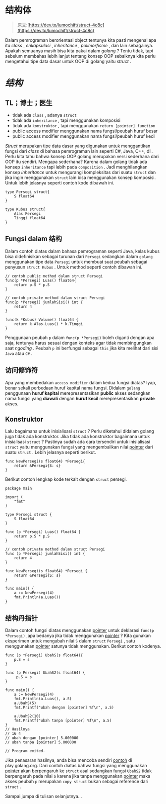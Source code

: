 # 结构体

> 原文:[https://dev.to/lumochift/struct-4c8c](https://dev.to/lumochift/struct-4c8c)

Dalam pemrograman berorientasi object tentunya kita pasti mengenal apa itu *class* , *enkapsulasi* , *inheritance* , *polimorfisme* , dan lain sebagainya. Apakah semuanya masih bisa kita pakai dalam *golang* ? Tentu tidak, tapi sebelum membahas lebih lanjut tentang konsep OOP sebaiknya kita perlu mengetahui tipe data dasar untuk OOP di golang yaitu *struct* .

# *结构*

## TL；博士；医生

*   tidak ada `class` , adanya `struct`
*   tidak ada `inheritance` , tapi menggunakan komposisi
*   tidak ada `konstruktor` , tapi menggunakan `return [pointer] function`
*   public access modifier menggunakan nama fungsi/peubah huruf besar
*   public access modifier menggunakan nama fungsi/peubah huruf kecil

*Struct* merupakan tipe data dasar yang digunakan untuk menggantikan fungsi dari *class* di bahasa pemrograman lain seperti C#, Java, C++, dll. Perlu kita tahu bahwa konsep OOP golang merupakan versi sederhana dari OOP itu sendiri. Mengapa sederhana? Karena dalam golang tidak ada konsep `inheritance` tapi lebih pada `composition` . Jadi menghilangkan konsep *inheritance* untuk mengurangi kompleksitas dari suatu `struct` dan jika ingin menggunakan `struct` lain bisa menggunakan konsep komposisi. Untuk lebih jelasnya seperti contoh kode dibawah ini.

```
type Persegi struct{
    S float64
}

type Kubus struct{
    Alas Persegi
    Tinggi float64
} 
```

## Fungsi dalam 结构

Dalam contoh diatas dalam bahasa pemrograman seperti Java, kelas kubus bisa didefinisikan sebagai turunan dari `Persegi` sedangkan dalam `golang` menggunakan tipe data `Persegi` untuk membuat suat peubah sebagai penyusun `struct Kubus` . Untuk method seperti contoh dibawah ini.

```
// contoh public method dalam struct Persegi
func(p *Persegi) Luas() float64{
    return p.S * p.S
}

// contoh private method dalam struct Persegi
func(p *Persegi) jumlahSisi() int {
    return 4
}

func(k *Kubus) Volume() float64 {
    return k.Alas.Luas() * k.Tinggi
} 
```

Penggunaan peubah `p` dalam `func(p *Persegi)` boleh diganti dengan apa saja, tentunya harus sesuai dengan konteks agar tidak membingungkan saat *ngoding* . Peubah `p` ini berfungsi sebagai `this` jika kita melihat dari sisi `Java` atau `C#` .

## 访问修饰符

Apa yang membedakan `access modifier` dalam kedua fungsi diatas? Iyap, benar sekali perbedaan huruf kapital nama fungsi. Didalam `golang` penggunaan **huruf kapital** merepresentasikan **public** akses sedangkan nama fungsi yang **diawali** dengan **huruf kecil** merepresentasikan **private** akses.

## Konstruktor

Lalu bagaimana untuk inisialisasi `struct` ? Perlu diketahui didalam golang juga tidak ada konstruktor. Jika tidak ada konstruktor bagaimana untuk inisialisasi `struct` ? Pastinya sudah ada cara tersendiri untuk inisialisasi `struct` yaitu menggunakan fungsi yang mengembalikan nilai [pointer](https://dev.to/h4ckm03d/pointer-4nin-temp-slug-4199032) dari suatu `struct` . Lebih jelasnya seperti berikut.

```
func NewPersegi(s float64) *Persegi{
    return &Persegi{S: s}
} 
```

Berikut contoh lengkap kode terkait dengan `struct` persegi.

```
package main

import (
    "fmt"
)

type Persegi struct {
    S float64
}

func (p *Persegi) Luas() float64 {
    return p.S * p.S
}

// contoh private method dalam struct Persegi
func (p *Persegi) jumlahSisi() int {
    return 4
}

func NewPersegi(s float64) *Persegi {
    return &Persegi{S: s}
}

func main() {
    a := NewPersegi(4)
    fmt.Println(a.Luas())
} 
```

## 结构丹指针

Dalam contoh fungsi diatas menggunakan [pointer](https://dev.to/h4ckm03d/pointer-4nin-temp-slug-4199032) untuk deklarasi `func(p *Persegi)` ,apa bedanya jika tidak menggunakan [pointer](https://dev.to/h4ckm03d/pointer-4nin-temp-slug-4199032) ? Kita gunakan eksperimen untuk mengubah nilai `S` dalam `struct` `Persegi` , satu menggunakan [pointer](https://dev.to/h4ckm03d/pointer-4nin-temp-slug-4199032) satunya tidak menggunakan. Berikut contoh kodenya.

```
func (p *Persegi) UbahS(s float64){
    p.S = s
}

func (p Persegi) UbahS2(s float64) {
     p.S = s
}

func main() {
    a := NewPersegi(4)
    fmt.Println(a.Luas(), a.S)
    a.UbahS(5)
    fmt.Printf("ubah dengan [pointer] %f\n", a.S)

    a.UbahS2(10)
    fmt.Printf("ubah tanpa [pointer] %f\n", a.S)
}
// Hasilnya
// 16 4
// ubah dengan [pointer] 5.000000
// ubah tanpa [pointer] 5.000000

// Program exited. 
```

Jika penasaran hasilnya, anda bisa mencoba sendiri [contoh](https://play.golang.org/p/0UKYzn6R_A) di play.golang.org. Dari contoh diatas bahwa fungsi yang menggunakan [pointer](https://dev.to/h4ckm03d/pointer-4nin-temp-slug-4199032) akan berpengaruh ke `struct` asal sedangkan fungsi `UbahS2` tidak berpengaruh pada nilai `S` karena jika tanpa menggunakan [pointer](https://dev.to/h4ckm03d/pointer-4nin-temp-slug-4199032) maka akses peubah `p` merupakan `copy struct` bukan sebagai reference dari `struct` .

Sampai jumpa di tulisan selanjutnya…